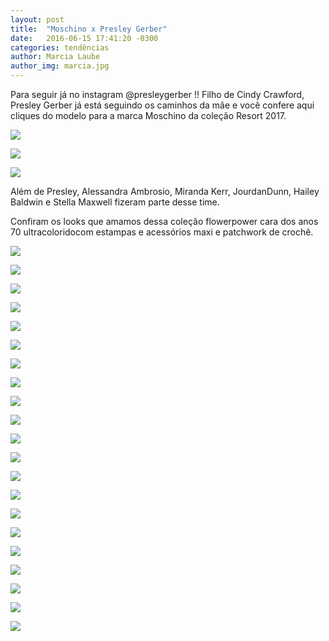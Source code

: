 ```yaml
---
layout: post
title:  "Moschino x Presley Gerber"
date:   2016-06-15 17:41:20 -0300
categories: tendências
author: Marcia Laube
author_img: marcia.jpg
---
```


Para seguir já no instagram @presleygerber !! Filho de Cindy Crawford, Presley Gerber já está seguindo os caminhos da mãe e você confere aqui cliques do modelo para a marca Moschino da coleção Resort 2017.

![](http://www.alessandrostein.com/blog-fashion-hug/images/posts/marcia1.png)

![](http://www.alessandrostein.com/blog-fashion-hug/images/posts/marcia2.png)

![](http://www.alessandrostein.com/blog-fashion-hug/images/posts/marcia3.png)

Além de Presley, Alessandra Ambrosio, Miranda Kerr, JourdanDunn, Hailey Baldwin e Stella Maxwell fizeram parte desse time.
	
Confiram os looks que amamos dessa coleção flowerpower cara dos anos 70 ultracoloridocom estampas e acessórios maxi e patchwork de crochê.

![](http://www.alessandrostein.com/blog-fashion-hug/images/posts/marcia4.png)

![](http://www.alessandrostein.com/blog-fashion-hug/images/posts/marcia5.png)

![](http://www.alessandrostein.com/blog-fashion-hug/images/posts/marcia6.png)

![](http://www.alessandrostein.com/blog-fashion-hug/images/posts/marcia7.png)

![](http://www.alessandrostein.com/blog-fashion-hug/images/posts/marcia8.png)

![](http://www.alessandrostein.com/blog-fashion-hug/images/posts/marcia9.png)

![](http://www.alessandrostein.com/blog-fashion-hug/images/posts/marcia10.png)

![](http://www.alessandrostein.com/blog-fashion-hug/images/posts/marcia11.png)

![](http://www.alessandrostein.com/blog-fashion-hug/images/posts/marcia12.png)

![](http://www.alessandrostein.com/blog-fashion-hug/images/posts/marcia13.png)

![](http://www.alessandrostein.com/blog-fashion-hug/images/posts/marcia14.png)

![](http://www.alessandrostein.com/blog-fashion-hug/images/posts/marcia15.png)

![](http://www.alessandrostein.com/blog-fashion-hug/images/posts/marcia16.png)

![](http://www.alessandrostein.com/blog-fashion-hug/images/posts/marcia17.png)

![](http://www.alessandrostein.com/blog-fashion-hug/images/posts/marcia18.png)

![](http://www.alessandrostein.com/blog-fashion-hug/images/posts/marcia19.png)

![](http://www.alessandrostein.com/blog-fashion-hug/images/posts/marcia20.png)

![](http://www.alessandrostein.com/blog-fashion-hug/images/posts/marcia21.png)

![](http://www.alessandrostein.com/blog-fashion-hug/images/posts/marcia22.png)

![](http://www.alessandrostein.com/blog-fashion-hug/images/posts/marcia23.png)

![](http://www.alessandrostein.com/blog-fashion-hug/images/posts/marcia24.png)


